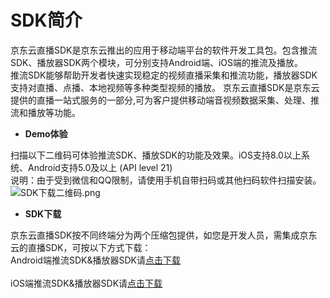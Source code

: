 # SDK简介

 京东云直播SDK是京东云推出的应用于移动端平台的软件开发工具包。包含推流SDK、播放器SDK两个模块，可分别支持Android端、iOS端的推流及播放。   
 推流SDK能够帮助开发者快速实现稳定的视频直播采集和推流功能，播放器SDK支持对直播、点播、本地视频等多种类型视频的播放。
 京东云直播SDK是京东云提供的直播一站式服务的一部分,可为客户提供移动端音视频数据采集、处理、推流和播放等功能。

-   **Demo体验**

扫描以下二维码可体验推流SDK、播放SDK的功能及效果。iOS支持8.0以上系统、Android支持5.0及以上 (API level 21)  
说明：由于受到微信和QQ限制，请使用手机自带扫码或其他扫码软件扫描安装。<br />
![SDK下载二维码.png](https://github.com/jdcloudcom/cn/blob/cn-Player-Service-SDK/image/Player-Service-SDK/%E7%A7%BB%E5%8A%A8%E7%9B%B4%E6%92%ADSDK%E4%BA%8C%E7%BB%B4%E7%A0%81.jpg)
-   **SDK下载**

京东云直播SDK按不同终端分为两个压缩包提供，如您是开发人员，需集成京东云的直播SDK，可按以下方式下载：  
Android端推流SDK&播放器SDK请<a href="https://zhanghao274.s3.cn-north-1.jdcloud-oss.com/jdcloud_live_android_demo.zip">点击下载</a><br/>  
iOS端推流SDK&播放器SDK请<a href="https://zhanghao274.s3.cn-north-1.jdcloud-oss.com/SDK/live/jdcloud_live_ios_demo.zip">点击下载</a>

